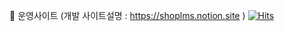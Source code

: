 🌱 운영사이트 (개발 사이트설명 : https://shoplms.notion.site ) [![Hits](https://hits.seeyoufarm.com/api/count/incr/badge.svg?url=https%3A%2F%2Fgithub.com%2FMyoungSoo7&count_bg=%2379C83D&title_bg=%23555555&icon=&icon_color=%23E7E7E7&title=hits&edge_flat=false)](https://hits.seeyoufarm.com)<br> 
 
 
<!--
- 📫 네이버 쇼핑 : http://www.lmshi.shop:8083 
- 😄 근처 약국찾기 : http://www.lmshi.shop:8081 <br>
- ⚡ 크롤링/맛집/사전 : http://www.lmshi.shop:5000  <br>
- 🔭 모니터링 : https://myoungsoo7.github.io/monitory/<br> 
- ✨ 맛집 검색(CI/CD) : http://lb-food-prod-234826311.ap-northeast-2.elb.amazonaws.com/


 [![Hits](https://hits.seeyoufarm.com/api/count/incr/badge.svg?url=https%3A%2F%2Fgithub.com%2FMyoungSoo7&count_bg=%2379C83D&title_bg=%23555555&icon=&icon_color=%23E7E7E7&title=hits&edge_flat=false)](https://hits.seeyoufarm.com)<br> 


💬 사이트설명 : https://shoplms.notion.site  
![Top Langs](https://github-readme-stats.vercel.app/api/top-langs/?username=MyoungSoo7&layout=compact&theme=dark)
 [![Solved.ac Profile](http://mazassumnida.wtf/api/generate_badge?boj=iamipro)](https://solved.ac/iamipro)
![Top Langs](https://github-readme-stats.vercel.app/api/top-langs/?username=MyoungSoo7&layout=compact&theme=dark)

[![Solved.ac Profile](http://mazassumnida.wtf/api/generate_badge?boj=iamipro)](https://solved.ac/iamipro)
**MyoungSoo7/MyoungSoo7** is a ✨ _special_ ✨ repository because its `README.md` (this file) appears on your GitHub profile.
![MyoungSoo7 GitHub stats](https://github-readme-stats.vercel.app/api?username=MyoungSoo7&show_icons=true&theme=dark) <br>   
Here are some ideas to get you started:
<img src="https://img.shields.io/badge/java-007396?style=for-the-badge&logo=java&logoColor=white">
<img src="https://img.shields.io/badge/spring-6DB33F?style=for-the-badge&logo=spring&logoColor=white">
<img src="https://img.shields.io/badge/mysql-4479A1?style=for-the-badge&logo=mysql&logoColor=white">
<img src="https://img.shields.io/badge/springboot-6DB33F?style=for-the-badge&logo=springboot&logoColor=white"><br>

<img src="https://img.shields.io/badge/java-007396?style=for-the-badge&logo=java&logoColor=white">
<img src="https://img.shields.io/badge/spring-6DB33F?style=for-the-badge&logo=spring&logoColor=white">
<img src="https://img.shields.io/badge/springboot-6DB33F?style=for-the-badge&logo=springboot&logoColor=white"><br>

- 🔭 I’m currently working on ...
- 🌱 I’m currently learning ...
- 👯 I’m looking to collaborate on ...
- 🤔 I’m looking for help with ...
- 💬 Ask me about ...
- 📫 How to reach me: ...
- 😄 Pronouns: ...
- ⚡ Fun fact: ...
-->
